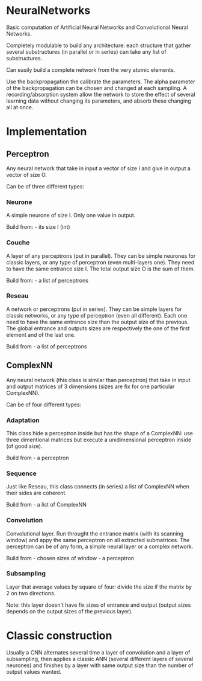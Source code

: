 # NeuralNetworks

Basic computation of Artificial Neural Networks and Convolutional Neural Networks.

Completely modulable to build any architecture: each structure that gather several substructures (in parallel or in series) can take any list of substructures.

Can easily build a complete network from the very atomic elements.

Use the backpropagation the calibrate the parameters. The alpha parameter of the backpropagation can be chosen and changed at each sampling. A recording/absorption system allow the network to store the effect of several learning data without changing its parameters, and absorb these changing all at once.

# Implementation

## Perceptron

Any neural network that take in input a vector of size I and give in output a vector of size O.

Can be of three different types:

### Neurone

A simple neurone of size I. Only one value in output.

Build from: - its size I (int)

### Couche

A layer of any perceptrons (put in parallel). They can be simple neurones for classic layers, or any type of perceptron (even multi-layers one). They need to have the same entrance size I. The total output size O is the sum of them.

Build from: - a list of perceptrons

### Reseau

A network or perceptrons (put in series). They can be simple layers for classic networks, or any type of perceptron (even all different). Each one need to have the same entrance size than the output size of the previous. The global entrance and outputs sizes are respectively the one of the first element and of the last one.

Build from - a list of perceptrons

## ComplexNN

Any neural network (this class is similar than perceptron) that take in input and output matrices of 3 dimensions (sizes are fix for one particular ComplexNN).

Can be of four different types:

### Adaptation

This class hide a perceptron inside but has the shape of a ComplexNN: use three dimentional matrices but execute a unidimensional perceptron inside (of good size).

Build from - a perceptron

### Sequence

Just like Reseau, this class connects (in series) a list of ComplexNN when their sides are coherent.

Build from - a list of ComplexNN

### Convolution

Convolutional layer. Run throught the entrance matrix (with its scanning window) and appy the same perceptron on all extracted submatrices. The perceptron can be of any form, a simple neural layer or a complex network.

Build from - chosen sizes of window
    - a perceptron 
    

### Subsampling

Layer that average values by square of four: divide the size if the matrix by 2 on two directions.

Note: this layer doesn't have fix sizes of entrance and output (output sizes depends on the output sizes of the previous layer).

# Classic construction

Usually a CNN alternates several time a layer of convolution and a layer of subsampling, then applies a classic ANN (several different layers of several neurones) and finishes by a layer with same output size than the number of output values wanted.

